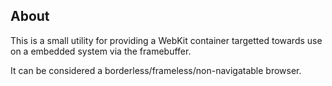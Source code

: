 ## About
This is a small utility for providing a WebKit container targetted towards use on a embedded system via the framebuffer.

It can be considered a borderless/frameless/non-navigatable browser.
